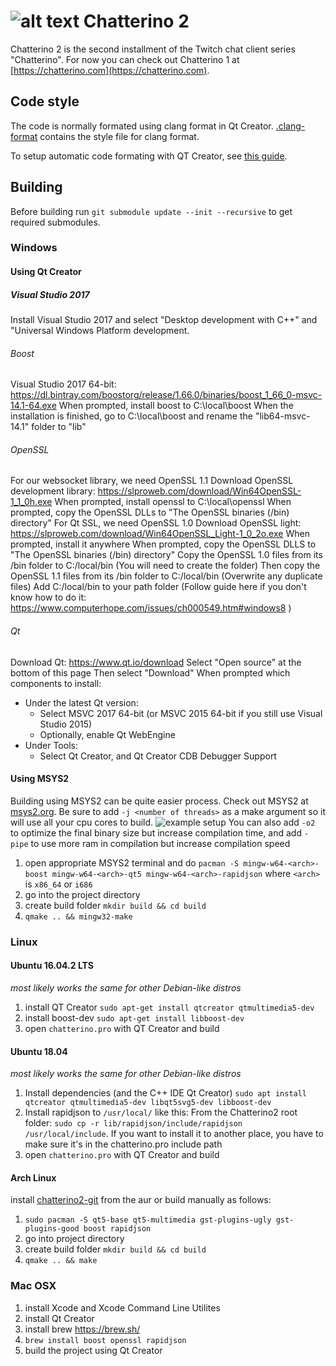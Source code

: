 ![alt text](https://fourtf.com/img/chatterino-icon-64.png)
Chatterino 2
============

Chatterino 2 is the second installment of the Twitch chat client series "Chatterino". For now you can check out Chatterino 1 at [https://chatterino.com](https://chatterino.com).

## Code style
The code is normally formated using clang format in Qt Creator. [.clang-format](https://github.com/fourtf/chatterino2/blob/master/.clang-format) contains the style file for clang format.

To setup automatic code formating with QT Creator, see [this guide](https://gist.github.com/pajlada/0296454198eb8f8789fd6fe7ea660c5b).

## Building
Before building run `git submodule update --init --recursive` to get required submodules.

### Windows
#### Using Qt Creator
##### Visual Studio 2017
Install Visual Studio 2017 and select "Desktop development with C++" and "Universal Windows Platform development.

###### Boost
Visual Studio 2017 64-bit: https://dl.bintray.com/boostorg/release/1.66.0/binaries/boost_1_66_0-msvc-14.1-64.exe
When prompted, install boost to C:\local\boost
When the installation is finished, go to C:\local\boost and rename the "lib64-msvc-14.1" folder to "lib"

###### OpenSSL
For our websocket library, we need OpenSSL 1.1
Download OpenSSL development library: https://slproweb.com/download/Win64OpenSSL-1_1_0h.exe
When prompted, install openssl to C:\local\openssl
When prompted, copy the OpenSSL DLLs to "The OpenSSL binaries (/bin) directory"
For Qt SSL, we need OpenSSL 1.0
Download OpenSSL light: https://slproweb.com/download/Win64OpenSSL_Light-1_0_2o.exe
When prompted, install it anywhere
When prompted, copy the OpenSSL DLLS to "The OpenSSL binaries (/bin) directory"
Copy the OpenSSL 1.0 files from its /bin folder to C:/local/bin (You will need to create the folder)
Then copy the OpenSSL 1.1 files from its /bin folder to C:/local/bin (Overwrite any duplicate files)
Add C:/local/bin to your path folder (Follow guide here if you don't know how to do it: https://www.computerhope.com/issues/ch000549.htm#windows8 )

###### Qt
Download Qt: https://www.qt.io/download
Select "Open source" at the bottom of this page
Then select "Download"
When prompted which components to install:
 - Under the latest Qt version:
   - Select MSVC 2017 64-bit (or MSVC 2015 64-bit if you still use Visual Studio 2015)
   - Optionally, enable Qt WebEngine
 - Under Tools:
   - Select Qt Creator, and Qt Creator CDB Debugger Support


#### Using MSYS2
Building using MSYS2 can be quite easier process. Check out MSYS2 at [msys2.org](http://www.msys2.org/).
Be sure to add `-j <number of threads>` as a make argument so it will use all your cpu cores to build. ![example setup](https://i.imgur.com/qlESlS1.png)
You can also add `-o2` to optimize the final binary size but increase compilation time, and add `-pipe` to use more ram in compilation but increase compilation speed
1. open appropriate MSYS2 terminal and do `pacman -S mingw-w64-<arch>-boost mingw-w64-<arch>-qt5 mingw-w64-<arch>-rapidjson` where `<arch>` is `x86_64` or `i686`
2. go into the project directory
3. create build folder `mkdir build && cd build`
4. `qmake .. && mingw32-make`

### 

### Linux
#### Ubuntu 16.04.2 LTS
*most likely works the same for other Debian-like distros*
1. install QT Creator `sudo apt-get install qtcreator qtmultimedia5-dev`
2. install boost-dev  `sudo apt-get install libboost-dev`
3. open `chatterino.pro` with QT Creator and build

#### Ubuntu 18.04
*most likely works the same for other Debian-like distros*
1. Install dependencies (and the C++ IDE Qt Creator) `sudo apt install qtcreator qtmultimedia5-dev libqt5svg5-dev libboost-dev`
2. Install rapidjson to `/usr/local/` like this: From the Chatterino2 root folder: `sudo cp -r lib/rapidjson/include/rapidjson /usr/local/include`. If you want to install it to another place, you have to make sure it's in the chatterino.pro include path
3. open `chatterino.pro` with QT Creator and build

#### Arch Linux
install [chatterino2-git](https://aur.archlinux.org/packages/chatterino2-git/) from the aur or build manually as follows:
1. `sudo pacman -S qt5-base qt5-multimedia gst-plugins-ugly gst-plugins-good boost rapidjson`
2. go into project directory
3. create build folder `mkdir build && cd build`
4. `qmake .. && make`

### Mac OSX
1. install Xcode and Xcode Command Line Utilites
2. install Qt Creator
3. install brew https://brew.sh/
4. `brew install boost openssl rapidjson`
5. build the project using Qt Creator
